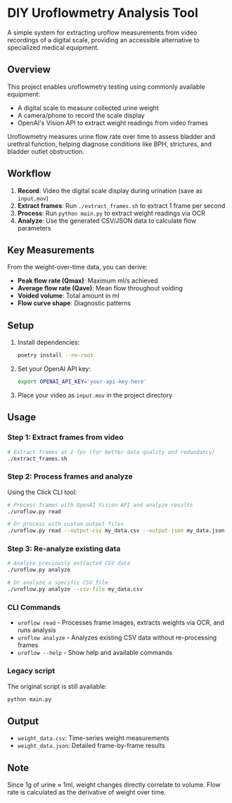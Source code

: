 # DIY Uroflowmetry Analysis Tool

A simple system for extracting uroflow measurements from video recordings of a digital scale, providing an accessible alternative to specialized medical equipment.

## Overview

This project enables uroflowmetry testing using commonly available equipment:
- A digital scale to measure collected urine weight
- A camera/phone to record the scale display
- OpenAI's Vision API to extract weight readings from video frames

Uroflowmetry measures urine flow rate over time to assess bladder and urethral function, helping diagnose conditions like BPH, strictures, and bladder outlet obstruction.

## Workflow

1. **Record**: Video the digital scale display during urination (save as `input.mov`)
2. **Extract frames**: Run `./extract_frames.sh` to extract 1 frame per second
3. **Process**: Run `python main.py` to extract weight readings via OCR
4. **Analyze**: Use the generated CSV/JSON data to calculate flow parameters

## Key Measurements

From the weight-over-time data, you can derive:
- **Peak flow rate (Qmax)**: Maximum ml/s achieved
- **Average flow rate (Qave)**: Mean flow throughout voiding  
- **Voided volume**: Total amount in ml
- **Flow curve shape**: Diagnostic patterns

## Setup

1. Install dependencies:
   ```bash
   poetry install --no-root
   ```

2. Set your OpenAI API key:
   ```bash
   export OPENAI_API_KEY='your-api-key-here'
   ```

3. Place your video as `input.mov` in the project directory

## Usage

### Step 1: Extract frames from video
```bash
# Extract frames at 2 fps (for better data quality and redundancy)
./extract_frames.sh
```

### Step 2: Process frames and analyze

Using the Click CLI tool:

```bash
# Process frames with OpenAI Vision API and analyze results
./uroflow.py read

# Or process with custom output files
./uroflow.py read --output-csv my_data.csv --output-json my_data.json
```

### Step 3: Re-analyze existing data

```bash
# Analyze previously extracted CSV data
./uroflow.py analyze

# Or analyze a specific CSV file
./uroflow.py analyze --csv-file my_data.csv
```

### CLI Commands

- `uroflow read` - Processes frame images, extracts weights via OCR, and runs analysis
- `uroflow analyze` - Analyzes existing CSV data without re-processing frames
- `uroflow --help` - Show help and available commands

### Legacy script

The original script is still available:
```bash
python main.py
```

## Output

- `weight_data.csv`: Time-series weight measurements
- `weight_data.json`: Detailed frame-by-frame results

## Note

Since 1g of urine ≈ 1ml, weight changes directly correlate to volume. Flow rate is calculated as the derivative of weight over time.

